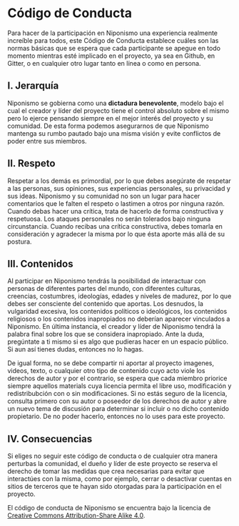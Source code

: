 # Código de Conducta

Para hacer de la participación en Niponismo una experiencia realmente increíble para todos, este Código de Conducta establece cuáles son las normas básicas que se espera que cada participante se apegue en todo momento mientras esté implicado en el proyecto, ya sea en Github, en Gitter, o en cualquier otro lugar tanto en línea o como en persona.

## I. Jerarquía

Niponismo se gobierna como una **dictadura benevolente**, modelo bajo el cual el creador y líder del proyecto tiene el control absoluto sobre el mismo pero lo ejerce pensando siempre en el mejor interés del proyecto y su comunidad. De esta forma podemos asegurarnos de que Niponismo mantenga su rumbo pautado bajo una misma visión y evite conflictos de poder entre sus miembros.

## II. Respeto

Respetar a los demás es primordial, por lo que debes asegúrate de respetar a las personas, sus opiniones, sus experiencias personales, su privacidad y sus ideas. Niponismo y su comunidad no son un lugar para hacer comentarios que le falten el respeto o lastimen a otros por ninguna razón. Cuando debas hacer una crítica, trata de hacerlo de forma constructiva y respetuosa. Los ataques personales no serán tolerados bajo ninguna circunstancia. Cuando recibas una crítica constructiva, debes tomarla en consideración y agradecer la misma por lo que ésta aporte más allá de su postura.

## III. Contenidos

Al participar en Niponismo tendrás la posibilidad de interactuar con personas de diferentes partes del mundo, con diferentes culturas, creencias, costumbres, ideologías, edades y niveles de madurez, por lo que debes ser consciente del contenido que aportas. Los desnudos, la vulgaridad excesiva, los contenidos políticos o ideológicos, los contenidos religiosos o los contenidos inapropiados no deberían aparecer vinculados a Niponismo. En última instancia, el creador y líder de Niponismo tendrá la palabra final sobre los que se considera inapropiado. Ante la duda, pregúntate a ti mismo si es algo que pudieras hacer en un espacio público. Si aun así tienes dudas, entonces no lo hagas.

De igual forma, no se debe compartir ni aportar al proyecto imagenes, videos, texto, o cualquier otro tipo de contenido cuyo acto viole los derechos de autor y por el contrario, se espera que cada miembro priorice siempre aquellos materials cuya licencia permita el libre uso, modificación y redistribubción con o sin modificaciones. Si no estás seguro de la licencia, consulta primero con su autor o poseedor de los derechos de autor y abre un nuevo tema de discusión para determinar si incluir o no dicho contenido propietario. De no poder hacerlo, entonces no lo uses para este proyecto.

## IV. Consecuencias

Si eliges no seguir este código de conducta o de cualquier otra manera perturbas la comunidad, el dueño y líder de este proyecto se reserva el derecho de tomar las medidas que crea necesarias para evitar que interactúes con la misma, como por ejemplo, cerrar o desactivar cuentas en sitios de terceros que te hayan sido otorgadas para la participación en el proyecto.

El código de conducta de Niponismo se encuentra bajo la licencia de [Creative Commons Attribution-Share Alike 4.0][CC BY-SA 4.0].





[CC BY-SA 4.0]: https://creativecommons.org/licenses/by-sa/4.0/deed.es

